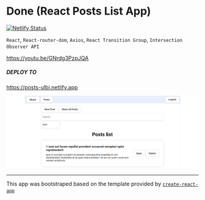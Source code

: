 # Done (React Posts List App)

[![Netlify Status](https://api.netlify.com/api/v1/badges/7e43f291-9cac-4dd0-9188-6fc943dfc5c0/deploy-status)](https://app.netlify.com/sites/posts-ulbi/deploys)

`React`, `React-router-dom`, `Axios`, `React Transition Group`, `Intersection Observer API`

https://youtu.be/GNrdg3PzpJQA

##### DEPLOY TO

https://posts-ulbi.netlify.app

![Preview](prev.png "Preview")

---

This app was bootstraped based on the template provided by [`create-react-app`](https://github.com/facebook/create-react-app)
